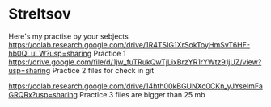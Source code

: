# Streltsov
Here's my practise by your sebjects
https://colab.research.google.com/drive/1R4TSIG1XrSokToyHmSvT6HF-hb0QLuLW?usp=sharing Practice 1
https://drive.google.com/file/d/1jw_fuTRukQwTjLixBrzYR1rYWtz91jUZ/view?usp=sharing Practice 2 files for check in git

https://colab.research.google.com/drive/14hth00kBGUNXc0CKn_yJYselmFaGRQRx?usp=sharing Practice 3 files are bigger than 25 mb

